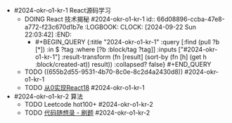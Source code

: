 - #2024-okr-o1-kr-1 React源码学习
	- DOING React 技术揭秘 #2024-okr-o1-kr-1
	  id:: 66d08896-ccba-47e8-a772-f23c670d1b7e
	  :LOGBOOK:
	  CLOCK: [2024-09-22 Sun 22:03:42]
	  :END:
		- #+BEGIN_QUERY
		  {:title "2024-okr-o1-kr-1"
		   :query [:find (pull ?b [*])
		           :in $ ?tag
		           :where
		           [?b :block/tag ?tag]]
		   :inputs ["#2024-okr-o1-kr-1"]
		   :result-transform (fn [result]
		                       (sort-by (fn [h]
		                                  (get h :block/created-at))
		                               result))
		   :collapsed? false}
		  #+END_QUERY
	- TODO  ((655b2d55-9531-4b70-8c0e-8c2d4a2430d8)) #2024-okr-o1-kr-1
	- TODO [从0实现React18](https://appjiz2zqrn2142.pc.xiaoe-tech.com/p/t_pc/goods_pc_detail/goods_detail/p_638035c1e4b07b05581d25db?fromH5=true&type=3) #2024-okr-o1-kr-1
- #2024-okr-o1-kr-2 算法
	- TODO Leetcode hot100+ #2024-okr-o1-kr-2
	- TODO [代码随想录 - 刷题](https://programmercarl.com/) #2024-okr-o1-kr-2